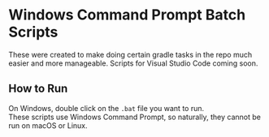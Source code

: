 # Windows Command Prompt Batch Scripts

These were created to make doing certain gradle tasks in the repo much easier and more manageable. Scripts for Visual Studio Code coming soon.

## How to Run

On Windows, double click on the `.bat` file you want to run.  
These scripts use Windows Command Prompt, so naturally, they cannot be run on macOS or Linux.
